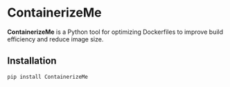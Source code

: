 # ContainerizeMe

**ContainerizeMe** is a Python tool for optimizing Dockerfiles to improve build efficiency and reduce image size.

## Installation
```bash
pip install ContainerizeMe
